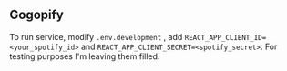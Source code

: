 ## Gogopify

To run service, modify `.env.development` , add `REACT_APP_CLIENT_ID=<your_spotify_id>` and 
`REACT_APP_CLIENT_SECRET=<spotify_secret>`.
For testing purposes I'm leaving them filled.
